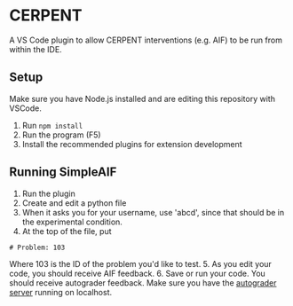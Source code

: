 # CERPENT
A VS Code plugin to allow CERPENT interventions (e.g. AIF) to be
run from within the IDE.

## Setup

Make sure you have Node.js installed and are editing this repository with VSCode.

1. Run `npm install`
2. Run the program (F5)
3. Install the recommended plugins for extension development

## Running SimpleAIF

1. Run the plugin
2. Create and edit a python file
3. When it asks you for your username, use 'abcd', since that should be in the experimental condition.
4. At the top of the file, put
```
# Problem: 103
```
Where 103 is the ID of the problem you'd like to test.
5. As you edit your code, you should receive AIF feedback.
6. Save or run your code. You should receive autograder feedback. Make sure you have the [autograder server](https://github.ncsu.edu/HINTSLab/AutograderServer) running on localhost.
